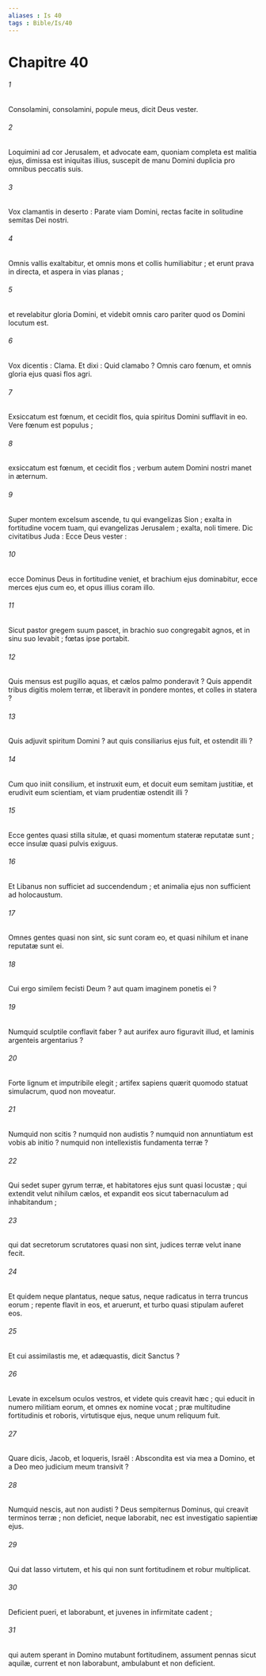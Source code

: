 ```yaml
---
aliases : Is 40
tags : Bible/Is/40
---
```


# Chapitre 40

###### 1
Consolamini, consolamini, popule meus, dicit Deus vester.
###### 2
Loquimini ad cor Jerusalem, et advocate eam, quoniam completa est malitia ejus, dimissa est iniquitas illius, suscepit de manu Domini duplicia pro omnibus peccatis suis.
###### 3
Vox clamantis in deserto : Parate viam Domini, rectas facite in solitudine semitas Dei nostri.
###### 4
Omnis vallis exaltabitur, et omnis mons et collis humiliabitur ; et erunt prava in directa, et aspera in vias planas ;
###### 5
et revelabitur gloria Domini, et videbit omnis caro pariter quod os Domini locutum est.
###### 6
Vox dicentis : Clama. Et dixi : Quid clamabo ? Omnis caro fœnum, et omnis gloria ejus quasi flos agri.
###### 7
Exsiccatum est fœnum, et cecidit flos, quia spiritus Domini sufflavit in eo. Vere fœnum est populus ;
###### 8
exsiccatum est fœnum, et cecidit flos ; verbum autem Domini nostri manet in æternum.
###### 9
Super montem excelsum ascende, tu qui evangelizas Sion ; exalta in fortitudine vocem tuam, qui evangelizas Jerusalem ; exalta, noli timere. Dic civitatibus Juda : Ecce Deus vester :
###### 10
ecce Dominus Deus in fortitudine veniet, et brachium ejus dominabitur, ecce merces ejus cum eo, et opus illius coram illo.
###### 11
Sicut pastor gregem suum pascet, in brachio suo congregabit agnos, et in sinu suo levabit ; fœtas ipse portabit.
###### 12
Quis mensus est pugillo aquas, et cælos palmo ponderavit ? Quis appendit tribus digitis molem terræ, et liberavit in pondere montes, et colles in statera ?
###### 13
Quis adjuvit spiritum Domini ? aut quis consiliarius ejus fuit, et ostendit illi ?
###### 14
Cum quo iniit consilium, et instruxit eum, et docuit eum semitam justitiæ, et erudivit eum scientiam, et viam prudentiæ ostendit illi ?
###### 15
Ecce gentes quasi stilla situlæ, et quasi momentum stateræ reputatæ sunt ; ecce insulæ quasi pulvis exiguus.
###### 16
Et Libanus non sufficiet ad succendendum ; et animalia ejus non sufficient ad holocaustum.
###### 17
Omnes gentes quasi non sint, sic sunt coram eo, et quasi nihilum et inane reputatæ sunt ei.
###### 18
Cui ergo similem fecisti Deum ? aut quam imaginem ponetis ei ?
###### 19
Numquid sculptile conflavit faber ? aut aurifex auro figuravit illud, et laminis argenteis argentarius ?
###### 20
Forte lignum et imputribile elegit ; artifex sapiens quærit quomodo statuat simulacrum, quod non moveatur.
###### 21
Numquid non scitis ? numquid non audistis ? numquid non annuntiatum est vobis ab initio ? numquid non intellexistis fundamenta terræ ?
###### 22
Qui sedet super gyrum terræ, et habitatores ejus sunt quasi locustæ ; qui extendit velut nihilum cælos, et expandit eos sicut tabernaculum ad inhabitandum ;
###### 23
qui dat secretorum scrutatores quasi non sint, judices terræ velut inane fecit.
###### 24
Et quidem neque plantatus, neque satus, neque radicatus in terra truncus eorum ; repente flavit in eos, et aruerunt, et turbo quasi stipulam auferet eos.
###### 25
Et cui assimilastis me, et adæquastis, dicit Sanctus ?
###### 26
Levate in excelsum oculos vestros, et videte quis creavit hæc ; qui educit in numero militiam eorum, et omnes ex nomine vocat ; præ multitudine fortitudinis et roboris, virtutisque ejus, neque unum reliquum fuit.
###### 27
Quare dicis, Jacob, et loqueris, Israël : Abscondita est via mea a Domino, et a Deo meo judicium meum transivit ?
###### 28
Numquid nescis, aut non audisti ? Deus sempiternus Dominus, qui creavit terminos terræ ; non deficiet, neque laborabit, nec est investigatio sapientiæ ejus.
###### 29
Qui dat lasso virtutem, et his qui non sunt fortitudinem et robur multiplicat.
###### 30
Deficient pueri, et laborabunt, et juvenes in infirmitate cadent ;
###### 31
qui autem sperant in Domino mutabunt fortitudinem, assument pennas sicut aquilæ, current et non laborabunt, ambulabunt et non deficient.
